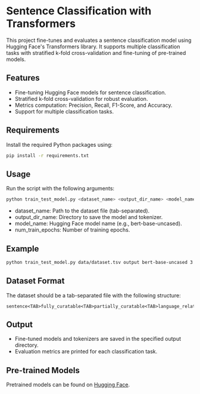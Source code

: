 # Sentence Classification with Transformers

This project fine-tunes and evaluates a sentence classification model using Hugging Face's Transformers library. It supports multiple classification tasks with stratified k-fold cross-validation and fine-tuning of pre-trained models.

## Features
- Fine-tuning Hugging Face models for sentence classification.
- Stratified k-fold cross-validation for robust evaluation.
- Metrics computation: Precision, Recall, F1-Score, and Accuracy.
- Support for multiple classification tasks.

## Requirements
Install the required Python packages using:
```bash
pip install -r requirements.txt
```

## Usage
Run the script with the following arguments:
```bash
python train_test_model.py <dataset_name> <output_dir_name> <model_name> <num_train_epochs>
```

- dataset_name: Path to the dataset file (tab-separated).
- output_dir_name: Directory to save the model and tokenizer.
- model_name: Hugging Face model name (e.g., bert-base-uncased).
- num_train_epochs: Number of training epochs.

## Example
```bash
python train_test_model.py data/dataset.tsv output bert-base-uncased 3
```

## Dataset Format
The dataset should be a tab-separated file with the following structure:
```
sentence<TAB>fully_curatable<TAB>partially_curatable<TAB>language_related
```

## Output

- Fine-tuned models and tokenizers are saved in the specified output directory.
- Evaluation metrics are printed for each classification task.

## Pre-trained Models
Pretrained models can be found on [Hugging Face](https://huggingface.co/alliance-genome-account).